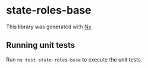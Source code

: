 # state-roles-base

This library was generated with [Nx](https://nx.dev).

## Running unit tests

Run `nx test state-roles-base` to execute the unit tests.
